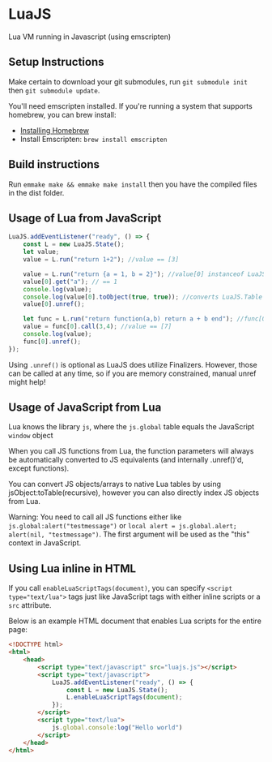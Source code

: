 LuaJS
=====

Lua VM running in Javascript (using emscripten)

Setup Instructions
------------------

Make certain to download your git submodules, run `git submodule init` then `git submodule update`.

You'll need emscripten installed. If you're running a system that supports homebrew, you can brew install:
* [Installing Homebrew](https://docs.brew.sh/Installation)
* Install Emscripten: `brew install emscripten`

Build instructions
------------------

Run `emmake make && emmake make install` then you have the compiled files in the dist folder.

Usage of Lua from JavaScript
----------------------------

```javascript
LuaJS.addEventListener("ready", () => {
    const L = new LuaJS.State();
    let value;
    value = L.run("return 1+2"); //value == [3]

    value = L.run("return {a = 1, b = 2}"); //value[0] instanceof LuaJS.Table, value[0] instanceof LuaJS.Reference
    value[0].get("a"); // == 1
    console.log(value);
    console.log(value[0].toObject(true, true)); //converts LuaJS.Table to JavaScript object (will drop all other LuaJS.Reference-s if unrefAll == true)
    value[0].unref();

    let func = L.run("return function(a,b) return a + b end"); //func[0] instanceof LuaJS.Function, func[0] instanceof LuaJS.Reference
    value = func[0].call(3,4); //value == [7]
    console.log(value);
    func[0].unref();
});
```

Using `.unref()` is optional as LuaJS does utilize Finalizers. However, those can be called at any time, so if you are memory constrained, manual unref might help!

Usage of JavaScript from Lua
----------------------------
Lua knows the library `js`, where the `js.global` table equals the JavaScript `window` object

When you call JS functions from Lua, the function parameters will always be automatically converted to JS equivalents (and internally .unref()'d, except functions).

You can convert JS objects/arrays to native Lua tables by using jsObject:toTable(recursive), however you can also directly index JS objects from Lua.

Warning: You need to call all JS functions either like `js.global:alert("testmessage")` or `local alert = js.global.alert; alert(nil, "testmessage")`. The first argument will be used as the "this" context in JavaScript.

Using Lua inline in HTML
------------------------

If you call `enableLuaScriptTags(document)`, you can specify `<script type="text/lua">` tags just like JavaScript tags with either inline scripts or a `src` attribute.

Below is an example HTML document that enables Lua scripts for the entire page:

```html
<!DOCTYPE html>
<html>
    <head>
        <script type="text/javascript" src="luajs.js"></script>
        <script type="text/javascript">
            LuaJS.addEventListener("ready", () => {
                const L = new LuaJS.State();
                L.enableLuaScriptTags(document);
            });
        </script>
        <script type="text/lua">
            js.global.console:log("Hello world")
        </script>
    </head>
</html>
```
